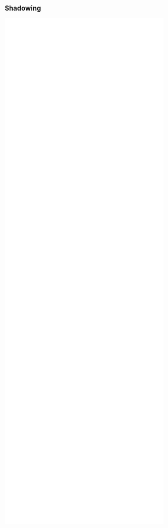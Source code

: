## Shadowing
<img src="lib/images/shadowing.svg" style="height: 40vh"/>

<!--
fn shadowing() {
    let a: &str = "1";
    let a: &str = "one";
    let a: u8 = 1;
}-->
